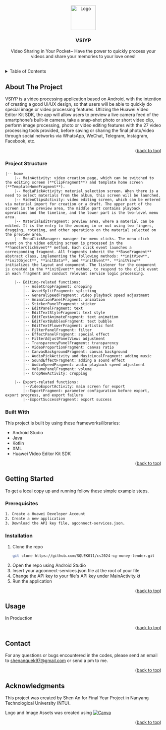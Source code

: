 <a name="readme-top"></a>

<!-- PROJECT LOGO -->
<br />
<div align="center">
  <a href="#readme-top">
    <img src="app/src/main/res/drawable/vsiyp_logo" alt="Logo" width="80px" height="80px">
  </a>

  <h3 align="center">VSIYP</h3>

  <p align="center">
    Video Sharing in Your Pocket~ Have the power to quickly process your videos and share your memories to your love ones! 
    <br />
    <br />
  </p>
</div>

<!-- TABLE OF CONTENTS -->
<details>
  <summary>Table of Contents</summary>
  <ol>
    <li>
      <a href="#about-the-project">About The Project</a>
      <ul>
	      <li><a href="#project-structure">Project Structure</a></li>
        <li><a href="#built-with">Built With</a></li>
      </ul>
    </li>
    <li>
      <a href="#getting-started">Getting Started</a>
      <ul>
        <li><a href="#prerequisites">Prerequisites</a></li>
        <li><a href="#installation">Installation</a></li>
      </ul>
    </li>
    <li><a href="#usage">Usage</a></li>
    <li><a href="#contributing">Contributing</a></li>
    <li><a href="#contact">Contact</a></li>
    <li><a href="#acknowledgments">Acknowledgments</a></li>
  </ol>
</details>

<!-- ABOUT THE PROJECT -->

## About The Project

VSIYP is a video processing application based on Android, with the intention of creating a good UI/UX design, so that users will be able to quickly do special image or video processing features. Utlizing the Huawei Video Editor Kit SDK, the app will allow users to preview a live camera feed of the smartphone’s built-in camera, take a snap-shot photo or short video clip, perform image processing, photo or video editing features with the 27 video processing tools provided, before saving or sharing the final photo/video through social networks via WhatsApp, WeChat, Telegram, Instagram, Facebook, etc. 

<p align="right">(<a href="#readme-top">back to top</a>)</p>

### Project Structure

```
|-- home
	|-- MainActivity: video creation page, which can be switched to the editing screen (**ClipFragment**) and template home screen (**TemplateHomeFragment**).
	|-- MediaPickActivity: material selection screen. When there is a need to select materials from the album, this screen will be launched.
	|-- VideoClipsActivity: video editing screen, which can be entered via material import for creation or a draft. The upper part of the screen is the preview area, the middle part contains playback operations and the timeline, and the lower part is the two-level menu area.
	|-- MaterialEditFragment: preview area, where a material can be edited. It is the entry to the zooming in or out using two fingers, dragging, rotating, and other operations on the material selected on the preview area.
	|-- MenuClickManager: manager for menu clicks. The menu click event on the video editing screen is processed in the **handlerClickEvent** method. Each click event launches a corresponding fragment. All fragments inherit the **BaseFragment** abstract class, implementing the following methods: **initView**, **initObject**, **initData**, and **initEvent**. **initView** initializes the layout and component. The listener for the component is created in the **initEvent** method, to respond to the click event in each fragment and conduct relevant service logic processing.

	|-- Editing-related functions:
		|-- AssetCropFragment: cropping
		|-- AssetSplitFragment: splitting
		|-- GeneralSpeedFragment: video playback speed adjustment
		|-- AnimationPanelFragment: animation
		|-- StickerPanelFragment: sticker
		|-- EditPanelFragment: text
		|-- EditTextStyleFragment: text style
		|-- EditTextAnimateFragment: text animation
		|-- EditTextBubblesFragment: text bubble
		|-- EditTextFlowerFragment: artistic font
		|-- FilterPanelFragment: filter
		|-- EffectPanelFragment: special effect
		|-- FilterAdjustPanelView: adjustment
		|-- TransparencyPanelFragment: transparency
		|-- VideoProportionFragment: canvas ratio
		|-- CanvasBackgroundFragment: canvas background
		|-- AudioPickActivity and MusicLocalFragment: adding music
		|-- SoundEffectFragment: adding a sound effect
		|-- AudioSpeedFragment: audio playback speed adjustment
		|-- VolumePanelFragment: volume
		|-- CropNewActivity: cropping
		
	|-- Export-related functions:
		|--VideoExportActivity: main screen for export
		|--ExportFragment: parameter configuration before export, export progress, and export failure
		|--ExportSuccessFragment: export success
```

### Built With

This project is built by using these frameworks/libraries:

- Android Studio 
- Java
- Kotlin
- XML 
- Huawei Video Editor Kit SDK 

<p align="right">(<a href="#readme-top">back to top</a>)</p>

<!-- GETTING STARTED -->

## Getting Started

To get a local copy up and running follow these simple example steps.

### Prerequisites

```sh
1. Create a Huawei Developer Account
2. Create a new application
3. Download the API key file, agconnect-services.json.
```

### Installation

1. Clone the repo
   ```sh
   git clone https://github.com/SQUEK011/cs2024-sg-money-lender.git
   ```
2. Open the repo using Android Studio
3. Insert your agconnect-services.json file at the root of your file 
4. Change the API key to your file's API key under MainActivity.kt
5. Run the application 

<p align="right">(<a href="#readme-top">back to top</a>)</p>

<!-- USAGE EXAMPLES -->

## Usage

In Production

<p align="right">(<a href="#readme-top">back to top</a>)</p>

<!-- CONTRIBUTING
## Contributing

Contributions are what make the open source community such an amazing place to learn, inspire, and create. Any contributions you make are **greatly appreciated**.

If you have a suggestion that would make this better, please fork the repo and create a pull request. You can also simply open an issue with the tag "enhancement".
Don't forget to give the project a star! Thanks again!

1. Fork the Project
2. Create your Feature Branch (`git checkout -b feature/AmazingFeature`)
3. Commit your Changes (`git commit -m 'Add some AmazingFeature'`)
4. Push to the Branch (`git push origin feature/AmazingFeature`)
5. Open a Pull Request

<p align="right">(<a href="#readme-top">back to top</a>)</p>-->

<!-- CONTACT -->

## Contact

For any questions or bugs encountered in the codes, please send an email to shenanquek97@gmail.com or send a pm to me.

<p align="right">(<a href="#readme-top">back to top</a>)</p>

<!--acknowledgments-->

## Acknowledgments

This project was created by Shen An for Final Year Project in Nanyang Technological University (NTU).

Logo and Image Assets was created using [![Canva][canva.com]][canva-url]

<p align="right">(<a href="#readme-top">back to top</a>)</p>

<!-- MARKDOWN LINKS & IMAGES -->
<!-- https://www.markdownguide.org/basic-syntax/#reference-style-links -->

[html-url]: https://html.spec.whatwg.org/multipage/
[html.com]: https://img.shields.io/badge/HTML5-E34F26?style=for-the-badge&logo=html5&logoColor=white
[css-url]: https://www.w3.org/Style/CSS/Overview.en.html
[w3.org]: https://img.shields.io/badge/CSS3-1572B6?style=for-the-badge&logo=css3&logoColor=white
[bootstrap.com]: https://img.shields.io/badge/Bootstrap-563D7C?style=for-the-badge&logo=bootstrap&logoColor=white
[bootstrap-url]: https://getbootstrap.com
[canva.com]: https://img.shields.io/badge/Canva-%2300C4CC.svg?&style=for-the-badge&logo=Canva&logoColor=white
[canva-url]: https://canva.com
[vscode-img]: https://img.shields.io/badge/Made%20for-VSCode-1f425f.svg
